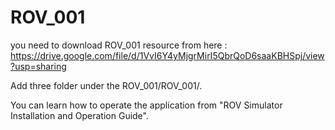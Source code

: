 # ROV_001

you need to download ROV_001 resource from here : https://drive.google.com/file/d/1VvI6Y4yMjgrMirI5QbrQoD6saaKBHSpj/view?usp=sharing

Add three folder under the ROV_001/ROV_001/.

You can learn how to operate the application from "ROV Simulator Installation and Operation Guide".


